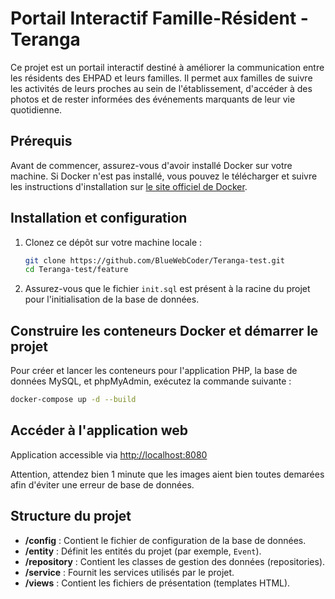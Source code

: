 # Portail Interactif Famille-Résident - Teranga

Ce projet est un portail interactif destiné à améliorer la communication entre les résidents des EHPAD et leurs familles. Il permet aux familles de suivre les activités de leurs proches au sein de l'établissement, d'accéder à des photos et de rester informées des événements marquants de leur vie quotidienne.

## Prérequis

Avant de commencer, assurez-vous d'avoir installé Docker sur votre machine. Si Docker n'est pas installé, vous pouvez le télécharger et suivre les instructions d'installation sur [le site officiel de Docker](https://www.docker.com/).

## Installation et configuration

1. Clonez ce dépôt sur votre machine locale :
   ```bash
   git clone https://github.com/BlueWebCoder/Teranga-test.git
   cd Teranga-test/feature


2. Assurez-vous que le fichier `init.sql` est présent à la racine du projet pour l'initialisation de la base de données.

## Construire les conteneurs Docker et démarrer le projet

Pour créer et lancer les conteneurs pour l'application PHP, la base de données MySQL, et phpMyAdmin, exécutez la commande suivante :

```bash
docker-compose up -d --build
```

## Accéder à l'application web

Application accessible via [http://localhost:8080](http://localhost:8080)

Attention, attendez bien 1 minute que les images aient bien toutes demarées afin d'éviter une erreur de base de données.

## Structure du projet

- **/config** : Contient le fichier de configuration de la base de données.
- **/entity** : Définit les entités du projet (par exemple, `Event`).
- **/repository** : Contient les classes de gestion des données (repositories).
- **/service** : Fournit les services utilisés par le projet.
- **/views** : Contient les fichiers de présentation (templates HTML).


